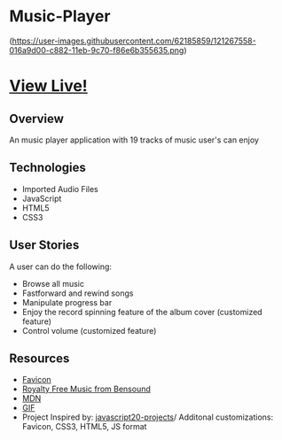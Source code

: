 #  Music-Player


(https://user-images.githubusercontent.com/62185859/121267558-016a9d00-c882-11eb-9c70-f86e6b355635.png)


# [View Live!](https://apang20.github.io/)


## Overview
An music player application with 19 tracks of music user's can enjoy 


## Technologies 
- Imported Audio Files 
- JavaScript
- HTML5
- CSS3


## User Stories
A user can do the following:
- Browse all music
- Fastforward and rewind songs
- Manipulate progress bar
- Enjoy the record spinning feature of the album cover (customized feature)
- Control volume (customized feature)

 

## Resources
- [Favicon](https://icon-icons.com/)
- [Royalty Free Music from Bensound](https://www.bensound.com/royalty-free-music/)
- [MDN](https://developer.mozilla.org/en-US/docs/Web/CSS/object-fit)
- [GIF]("https://media.giphy.com/media/5xaOcLrTLTxXq7W4sko/giphy.gif") 
- Project Inspired by: [javascript20-projects](https://github.com/zero-to-mastery/javascript20-projects)/ Additonal customizations: Favicon, CSS3, HTML5, JS format

